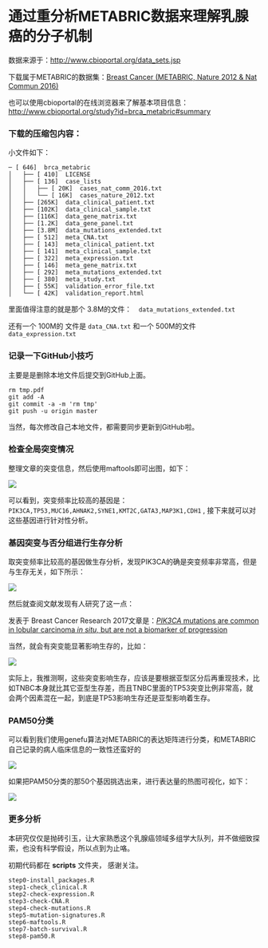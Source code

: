 # 通过重分析METABRIC数据来理解乳腺癌的分子机制

数据来源于：http://www.cbioportal.org/data_sets.jsp 

下载属于METABRIC的数据集：[Breast Cancer (METABRIC, Nature 2012 & Nat Commun 2016)](http://www.cbioportal.org/study?id=brca_metabric#summary) 

也可以使用cbioportal的在线浏览器来了解基本项目信息：http://www.cbioportal.org/study?id=brca_metabric#summary 

### 下载的压缩包内容：

小文件如下：

```
─ [ 646]  brca_metabric
│   ├── [ 410]  LICENSE
│   ├── [ 136]  case_lists
│   │   ├── [ 20K]  cases_nat_comm_2016.txt
│   │   └── [ 16K]  cases_nature_2012.txt
│   ├── [265K]  data_clinical_patient.txt
│   ├── [102K]  data_clinical_sample.txt
│   ├── [116K]  data_gene_matrix.txt
│   ├── [1.2K]  data_gene_panel.txt
│   ├── [3.8M]  data_mutations_extended.txt
│   ├── [ 512]  meta_CNA.txt
│   ├── [ 143]  meta_clinical_patient.txt
│   ├── [ 141]  meta_clinical_sample.txt
│   ├── [ 322]  meta_expression.txt
│   ├── [ 146]  meta_gene_matrix.txt
│   ├── [ 292]  meta_mutations_extended.txt
│   ├── [ 380]  meta_study.txt
│   ├── [ 55K]  validation_error_file.txt
│   └── [ 42K]  validation_report.html
```

里面值得注意的就是那个  3.8M的文件：`  data_mutations_extended.txt`

还有一个 100M的 文件是 `data_CNA.txt` 和一个 500M的文件 `data_expression.txt`

### 记录一下GitHub小技巧

主要是是删除本地文件后提交到GitHub上面。

```
rm tmp.pdf 
git add -A 
git commit -a -m 'rm tmp'
git push -u origin master
```

当然，每次修改自己本地文件，都需要同步更新到GitHub啦。

### 检查全局突变情况

整理文章的突变信息，然后使用maftools即可出图，如下：

![](figures/oncoplot_top30_metabric.png)

可以看到，突变频率比较高的基因是： `PIK3CA,TP53,MUC16,AHNAK2,SYNE1,KMT2C,GATA3,MAP3K1,CDH1` , 接下来就可以对这些基因进行针对性分析。

### 基因突变与否分组进行生存分析

取突变频率比较高的基因做生存分析，发现PIK3CA的确是突变频率非常高，但是与生存无关，如下所示：

![](figures/survival_based_on_PIK3CA_mutation.png)

然后就查阅文献发现有人研究了这一点：

发表于 Breast Cancer Research 2017文章是：[*PIK3CA* mutations are common in lobular carcinoma *in situ,* but are not a biomarker of progression](https://doi.org/10.1186/s13058-016-0789-y)  

当然，就会有突变能显著影响生存的，比如：

![](figures/survival_based_on_TP53_mutation.png)

实际上，我推测啊，这些突变影响生存，应该是要根据亚型区分后再重现技术，比如TNBC本身就比其它亚型生存差，而且TNBC里面的TP53突变比例非常高，就会两个因素混在一起，到底是TP53影响生存还是亚型影响着生存。

### PAM50分类

可以看到我们使用genefu算法对METABRIC的表达矩阵进行分类，和METABRIC自己记录的病人临床信息的一致性还蛮好的

![](figures/PAM50-VS-Clinical.png)

如果把PAM50分类的那50个基因挑选出来，进行表达量的热图可视化，如下：

![](figures/ht_by_pam50_scale.png)

### 更多分析

本研究仅仅是抛砖引玉，让大家熟悉这个乳腺癌领域多组学大队列，并不做细致探索，也没有科学假设，所以点到为止咯。

初期代码都在 **scripts**  文件夹， 感谢关注。

```
step0-install_packages.R
step1-check_clinical.R
step2-check-expression.R
step3-check-CNA.R
step4-check-mutations.R
step5-mutation-signatures.R
step6-maftools.R
step7-batch-survival.R
step8-pam50.R
```

